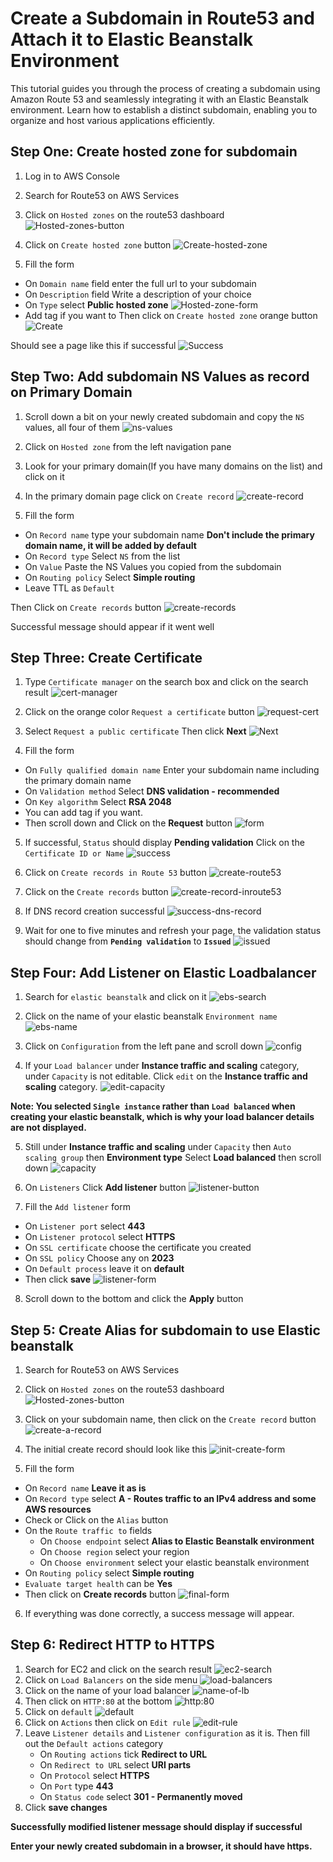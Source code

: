 # Create a Subdomain in Route53 and Attach it to Elastic Beanstalk Environment

This tutorial guides you through the process of creating a subdomain using Amazon Route 53 and seamlessly integrating it with an Elastic Beanstalk environment. Learn how to establish a distinct subdomain, enabling you to organize and host various applications efficiently. 

## Step One: Create hosted zone for subdomain
 1. Log in to AWS Console
 2. Search for Route53 on AWS Services
 3. Click on `Hosted zones` on the route53 dashboard 
    ![Hosted-zones-button](./assets/hosted-zone/hosted-zone-button.png)
 4. Click on `Create hosted zone` button
    ![Create-hosted-zone](./assets/hosted-zone/create-hosted-zone.png)

 5. Fill the form
 - On `Domain name` field enter the full url to your subdomain
 - On `Description` field Write a description of your choice
 - On `Type` select **Public hosted zone**
 ![Hosted-zone-form](./assets/hosted-zone/hosted-zone-form.png)
 - Add tag if you want to 
 Then click on `Create hosted zone` orange button
 ![Create](./assets/hosted-zone/create.png)
 
  Should see a page like this if successful
  ![Success](./assets/hosted-zone/success.png)

## Step Two: Add subdomain NS Values as record on Primary Domain
1. Scroll down a bit on your newly created subdomain and copy the `NS` values, all four of them
![ns-values](./assets/hosted-zone/ns-values.png)

2. Click on `Hosted zone` from the left navigation pane 
3. Look for your primary domain(If you have many domains on the list) and click on it
4. In the primary domain page click on `Create record`
![create-record](./assets/hosted-zone/create-record-button.png)

5. Fill the form
- On `Record name` type your subdomain name **Don't include the primary domain name, it will be added by default**
- On `Record type` Select `NS` from the list
- On `Value` Paste the NS Values you copied from the subdomain
- On `Routing policy` Select **Simple routing**
- Leave TTL as `Default`

Then Click on `Create records` button
![create-records](./assets/hosted-zone/create-record-form.png)

Successful message should appear if it went well

## Step Three: Create Certificate
1. Type `Certificate manager` on the search box and click on the search result
![cert-manager](./assets/certificate/certificate-manager.png)

2. Click on the orange color `Request a certificate` button
![request-cert](./assets/certificate/request-cert.png)

3. Select `Request a public certificate` Then click **Next**
![Next](./assets/certificate/choose-public.png)

4. Fill the form
- On `Fully qualified domain name` Enter your subdomain name including the primary domain name
- On `Validation method` Select **DNS validation - recommended**
- On `Key algorithm` Select **RSA 2048**
- You can add tag if you want.
- Then scroll down and Click on the **Request** button
![form](./assets/certificate/req-cert-form.png)

5. If successful, `Status` should display **Pending validation** 
Click on the `Certificate ID or Name`
![success](./assets/certificate/success.png)

6. Click on `Create records in Route 53` button
![create-route53](./assets/certificate/create-route.png)

7. Click on the `Create records` button
![create-record-inroute53](./assets/certificate/final-button.png)

8. If DNS record creation successful
![success-dns-record](./assets/certificate/success-dns-record.png)

9. Wait for one to five minutes and refresh your page, the validation status should change from **`Pending validation`** to **`Issued`**
![issued](./assets/certificate/cert-issued.png)

## Step Four: Add Listener on Elastic Loadbalancer

1. Search for `elastic beanstalk` and click on it
![ebs-search](./assets/ebs/ebs-search.png)

2. Click on the name of your elastic beanstalk `Environment name`
![ebs-name](./assets/ebs/ebs-dashboard.png)

3. Click on `Configuration` from the left pane and scroll down
![config](./assets/ebs/config.png)

4. If your `Load balancer` under **Instance traffic and scaling** category, under `Capacity` is not editable. Click `edit` on the **Instance traffic and scaling** category. 
![edit-capacity](./assets/ebs/edit-capacity.png)

**Note: You selected `Single instance` rather than `Load balanced` when creating your elastic beanstalk, which is why your load balancer details are not displayed.**

5. Still under **Instance traffic and scaling** under `Capacity` then `Auto scaling group` then **Environment type** Select **Load balanced** then scroll down 
![capacity](./assets/ebs/capacity.png)

6. On `Listeners` Click **Add listener** button 
![listener-button](./assets/ebs/listeners.png)

7. Fill the `Add listener` form
- On `Listener port` select **443**
- On `Listener protocol` select **HTTPS**
- On `SSL certificate` choose the certificate you created
- On `SSL policy` Choose any on **2023**
- On `Default process` leave it on **default**
- Then click **save**
![listener-form](./assets/ebs/listener-form.png)

8. Scroll down to the bottom and click the **Apply** button

## Step 5: Create Alias for subdomain to use Elastic beanstalk
1. Search for Route53 on AWS Services
2. Click on `Hosted zones` on the route53 dashboard 
    ![Hosted-zones-button](./assets/hosted-zone/hosted-zone-button.png)
3. Click on your subdomain name, then click on the `Create record` button
![create-a-record](./assets/subdomain/create-a-record.png)

4. The initial create record should look like this
![init-create-form](./assets/subdomain/create-a-record-form.png)

5. Fill the form
- On `Record name` **Leave it as is**
- On `Record type` select **A - Routes traffic to an IPv4 address and some AWS resources**
- Check or Click on the `Alias` button
- On the `Route traffic to` fields
  - On `Choose endpoint` select **Alias to Elastic Beanstalk environment** 
  - On `Choose region` select your region
  - On `Choose environment` select your elastic beanstalk environment
- On `Routing policy` select **Simple routing**
- `Evaluate target health` can be **Yes**
- Then click on **Create records** button
![final-form](./assets/subdomain/final-a-form.png)

6. If everything was done correctly, a success message will appear.

## Step 6: Redirect HTTP to HTTPS
1. Search for EC2 and click on the search result
![ec2-search](./assets/redirect/ec2-search.png)
2. Click on `Load Balancers` on the side menu
![load-balancers](./assets/redirect/loadbalancers.png)
3. Click on the name of your load balancer 
![name-of-lb](./assets/redirect/name-of-lb.png)
4. Then click on `HTTP:80` at the bottom
![http:80](./assets/redirect/http80.png)
5. Click on `default`
![default](./assets/redirect/default-rule.png)
6. Click on `Actions` then click on `Edit rule`
![edit-rule](./assets/redirect/edit-rule.png)
7. Leave `Listener details` and `Listener configuration` as it is. Then fill out the  `Default actions` category
   - On `Routing actions` tick **Redirect to URL**
   - On `Redirect to URL` select **URI parts**
   - On `Protocol` select **HTTPS**
   - On `Port` type **443**
   - On `Status code` select **301 - Permanently moved**
8. Click **save changes**

**Successfully modified listener message should display if successful**

**Enter your newly created subdomain in a browser, it should have https.**